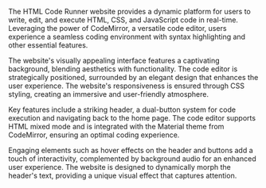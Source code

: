 The HTML Code Runner website provides a dynamic platform for users to write, edit, and execute HTML, CSS, and JavaScript code in real-time. Leveraging the power of CodeMirror, a versatile code editor, users experience a seamless coding environment with syntax highlighting and other essential features.

The website's visually appealing interface features a captivating background, blending aesthetics with functionality. The code editor is strategically positioned, surrounded by an elegant design that enhances the user experience. The website's responsiveness is ensured through CSS styling, creating an immersive and user-friendly atmosphere.

Key features include a striking header, a dual-button system for code execution and navigating back to the home page. The code editor supports HTML mixed mode and is integrated with the Material theme from CodeMirror, ensuring an optimal coding experience.

Engaging elements such as hover effects on the header and buttons add a touch of interactivity, complemented by background audio for an enhanced user experience. The website is designed to dynamically morph the header's text, providing a unique visual effect that captures attention.


